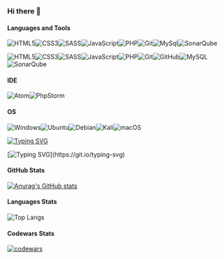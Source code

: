 ### Hi there 👋

#### Languages and Tools

![HTML5](https://img.shields.io/badge/-HTML5-2C1F2D?style=for-the-badge&logo=HTML5)![CSS3](https://img.shields.io/badge/-CSS3-2C1F2D?style=for-the-badge&logo=CSS3)![SASS](https://img.shields.io/badge/-SASS-2C1F2D?style=for-the-badge&logo=SASS)![JavaScript](https://img.shields.io/badge/-JavaScript-2C1F2D?style=for-the-badge&logo=JavaScript)![PHP](https://img.shields.io/badge/-PHP-2C1F2D?style=for-the-badge&logo=PHP)![Git](https://img.shields.io/badge/-Git-2C1F2D?style=for-the-badge&logo=Git)![MySql](https://img.shields.io/badge/-MySql-2C1F2D?style=for-the-badge&logo=MySql)![SonarQube](https://img.shields.io/badge/Sonarqube-5190cf?style=for-the-badge&logo=sonarqube&logoColor=white)

![HTML5](https://img.shields.io/badge/html5-%23E34F26.svg?style=for-the-badge&logo=html5&logoColor=white)![CSS3](https://img.shields.io/badge/css3-%231572B6.svg?style=for-the-badge&logo=css3&logoColor=white)![SASS](https://img.shields.io/badge/SASS-hotpink.svg?style=for-the-badge&logo=SASS&logoColor=white)![JavaScript](https://img.shields.io/badge/javascript-%23323330.svg?style=for-the-badge&logo=javascript&logoColor=%23F7DF1E)![PHP](https://img.shields.io/badge/php-%23777BB4.svg?style=for-the-badge&logo=php&logoColor=white)![Git](https://img.shields.io/badge/git-%23F05033.svg?style=for-the-badge&logo=git&logoColor=white)![GitHub](https://img.shields.io/badge/github-%23121011.svg?style=for-the-badge&logo=github&logoColor=white)![MySQL](https://img.shields.io/badge/mysql-%2300f.svg?style=for-the-badge&logo=mysql&logoColor=white)![SonarQube](https://img.shields.io/badge/SonarQube-black?style=for-the-badge&logo=sonarqube&logoColor=4E9BCD)

#### IDE

![Atom](https://img.shields.io/badge/Atom-%2366595C.svg?style=for-the-badge&logo=atom&logoColor=white)![PhpStorm](http://img.shields.io/badge/-PHPStorm-181717?style=for-the-badge&logo=phpstorm&logoColor=white)

#### OS

![Windows](https://img.shields.io/badge/Windows-0078D6?style=for-the-badge&logo=windows&logoColor=white)![Ubuntu](https://img.shields.io/badge/Ubuntu-E95420?style=for-the-badge&logo=ubuntu&logoColor=white)![Debian](https://img.shields.io/badge/Debian-D70A53?style=for-the-badge&logo=debian&logoColor=white)![Kali](https://img.shields.io/badge/Kali-268BEE?style=for-the-badge&logo=kalilinux&logoColor=white)![macOS](https://img.shields.io/badge/mac%20os-000000?style=for-the-badge&logo=macos&logoColor=F0F0F0)


[![Typing SVG](https://readme-typing-svg.demolab.com?font=Fira+Code&size=30&pause=27000&color=FFFFFF&background=000000&random=false&width=435&lines=cat+%2Fabout_me.txt)](https://git.io/typing-svg)

[![Typing SVG](https://readme-typing-svg.demolab.com?font=Fira+Code&duration=3000&pause=500&color=FFFFFF&background=000000&multiline=true&random=false&width=670&height=250&lines=%D0%AF+backend+%D0%BF%D1%80%D0%BE%D0%B3%D1%80%D0%B0%D0%BC%D0%BC%D0%B8%D1%81%D1%82+%D0%BD%D0%B0+PHP.;%D0%98%D0%B7%D1%83%D1%87%D0%B0%D1%8E%2F%D0%BF%D1%80%D0%B0%D0%BA%D1%82%D0%B8%D0%BA%D1%83%D1%8E+%D0%B2%D0%B5%D0%B1-%D1%80%D0%B0%D0%B7%D1%80%D0%B0%D0%B1%D0%BE%D1%82%D0%BA%D1%83+%D0%B1%D0%BE%D0%BB%D0%B5%D0%B5+4+%D0%BB%D0%B5%D1%82.;%D0%97%D0%B0+%D1%8D%D1%82%D0%BE+%D0%B2%D1%80%D0%B5%D0%BC%D1%8F+%D1%83%D1%81%D0%BF%D0%B5%D0%BB+%D0%B8%D0%B7%D1%83%D1%87%D0%B8%D1%82%D1%8C+%D0%B1%D0%BE%D0%BB%D1%8C%D1%88%D0%BE%D0%B5+%D0%BA%D0%BE%D0%BB-%D0%B2%D0%BE;%D1%8F%D0%B7%D1%8B%D0%BA%D0%BE%D0%B2+%D0%B8+%D1%82%D0%B5%D1%85%D0%BD%D0%BE%D0%BB%D0%BE%D0%B3%D0%B8%D0%B9%2C+%D1%82%D0%B0%D0%BA%D0%B8%D1%85+%D0%BA%D0%B0%D0%BA%3A;Docker%2C+PHP%2C+JS%2C+Python%2C+Bash%2C+HTML%2C+CSS%2C+SCSS.+;%D0%9F%D0%BE%D0%BB%D1%83%D1%87%D0%B8%D0%BB+%D0%BF%D1%80%D0%B0%D0%BA%D1%82%D0%B8%D0%BA%D1%83+%D1%80%D0%B0%D0%B1%D0%BE%D1%82%D1%8B+%D1%81+%D1%80%D0%B0%D0%B7%D0%BB%D0%B8%D1%87%D0%BD%D1%8B%D0%BC%D0%B8+%D0%9E%D0%A1.;Windows%2C+Ubuntu%2C+Debian%2C+Kali+Linux.;%D0%A2%D0%B0%D0%BA%D0%B6%D0%B5+%D0%B8%D0%B7%D1%83%D1%87%D0%B0%D1%8E+%D0%B8+%D0%B8%D0%BD%D1%82%D0%B5%D1%80%D0%B5%D1%81%D1%83%D1%8E%D1%81%D1%8C+%D0%B8%D0%BD%D1%84%D0%BE%D1%80%D0%BC%D0%B0%D1%86%D0%B8%D0%BE%D0%BD%D0%BD%D0%BE%D0%B9+%D0%B1%D0%B5%D0%B7%D0%BE%D0%BF%D0%B0%D1%81%D0%BD%D0%BE%D1%81%D1%82%D1%8C%D1%8E%2C;%D0%B0+%D0%B2+%D0%BE%D1%81%D0%BE%D0%B1%D0%B5%D0%BD%D0%BD%D0%BE%D1%81%D1%82%D0%B8+%D1%82%D0%B5%D1%81%D1%82%D0%B8%D1%80%D0%BE%D0%B2%D0%B0%D0%BD%D0%B8%D0%B5%D0%BC+%D0%BD%D0%B0+%D0%BF%D1%80%D0%BE%D0%BD%D0%B8%D0%BA%D0%BD%D0%BE%D0%B2%D0%B5%D0%BD%D0%B8%D0%B5.)](https://git.io/typing-svg)


#### GitHub Stats

[![Anurag's GitHub stats](https://github-readme-stats.vercel.app/api?username=NikolaiProgramist)](https://github.com/anuraghazra/github-readme-stats&show_icons=true&theme=dark)

#### Languages Stats

![Top Langs](https://github-readme-stats.vercel.app/api/top-langs/?username=NikolaiProgramist
)

#### Codewars Stats

[![codewars](https://www.codewars.com/users/Nikolai_PRO_1/badges/large)](https://www.codewars.com/users/Nikolai_PRO_1)
